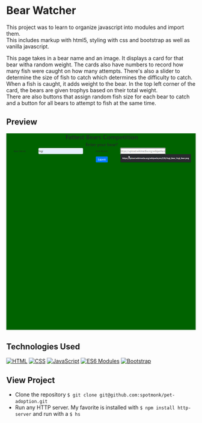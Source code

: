 # Bear Watcher  

This project was to learn to organize javascript into modules and import them.  
This includes markup with html5, styling with css and bootstrap as well as vanilla javascript.

This page takes in a bear name and an image. It displays a card for that bear witha  random weight. The cards also have numbers to record how many fish were caught on how many attempts. There's also a slider to determine the size of fish to catch which determines the difficulty to catch. When a fish is caught, it adds weight to the bear. In the top left corner of the card, the bears are given trophys based on their total weight.  
There are also buttons that assign random fish size for each bear to catch and a button for all bears to attempt to fish at the same time.

## Preview

![Image of Bear Watching Project](./BearWatcherScreenShot.gif)

## Technologies Used

[![HTML](https://img.shields.io/badge/-HTML-e34c26?style=flat-square)](#) [![CSS](https://img.shields.io/badge/-CSS-2965f1?style=flat-square)](#) [![JavaScript](https://img.shields.io/badge/-JavaScript-f0db4f?style=flat-square)](#) [![ES6 Modules](https://img.shields.io/badge/-ES6%20Modules-2c9fcc?style=flat-square)](#) [![Bootstrap](https://img.shields.io/badge/-Bootstrap-7952b3?style=flat-square)](#) 

## View Project

* Clone the repository `$ git clone git@github.com:spotmonk/pet-adoption.git`
* Run any HTTP server. My favorite is installed with `$ npm install http-server` and run with a `$ hs`
